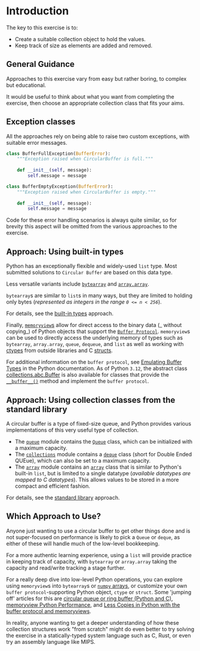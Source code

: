 # Introduction

The key to this exercise is to:

- Create a suitable collection object to hold the values.
- Keep track of size as elements are added and removed.

## General Guidance

Approaches to this exercise vary from easy but rather boring, to complex but educational.

It would be useful to think about what you want from completing the exercise, then choose an appropriate collection class that fits your aims.


## Exception classes

All the approaches rely on being able to raise two custom exceptions, with suitable error messages.

```python
class BufferFullException(BufferError):
    """Exception raised when CircularBuffer is full."""
    
    def __init__(self, message):
        self.message = message

class BufferEmptyException(BufferError):
    """Exception raised when CircularBuffer is empty."""
    
    def __init__(self, message):
        self.message = message
```

Code for these error handling scenarios is always quite similar, so for brevity this aspect will be omitted from the various approaches to the exercise.


## Approach: Using built-in types

Python has an exceptionally flexible and widely-used `list` type.
Most submitted solutions to `Circular Buffer` are based on this data type.

Less versatile variants include [`bytearray`][bytearray] and [`array.array`][array.array].

`bytearray`s are similar to `list`s in many ways, but they are limited to holding only bytes (_represented as integers in the range `0 <= n < 256`_).

For details, see the [built-in types][approaches-built-in] approach.


Finally, [`memoryview`s][memoryview] allow for direct access to the binary data (_ without copying_) of Python objects that support the  [`Buffer Protocol`][buffer-protocol].
 `memoryview`s can be used to directly access the underlying memory of types such as `bytearray`, `array.array`, `queue`, `dequeue`, and `list` as well as working with [ctypes][ctypes] from outside libraries and C [structs][struct].

 For additional information on the `buffer protocol`, see [Emulating Buffer Types][emulating-buffer-types] in the Python documentation.
 As of Python `3.12`, the abstract class [collections.abc.Buffer][abc-Buffer] is also available for classes that provide the [`__buffer__()`][dunder-buffer] method and implement the `buffer protocol`.


## Approach: Using collection classes from the standard library

A circular buffer is a type of fixed-size queue, and Python provides various implementations of this very useful type of collection.

- The [`queue`][queue-module] module contains the [`Queue`][Queue-class] class, which can be initialized with a maximum capacity.
- The [`collections`][collections-module] module contains a [`deque`][deque-class] class (short for Double Ended QUEue), which can also be set to a maximum capacity.
- The [`array`][array.array] module contains an [`array`][array-array] class that is similar to Python's built-in `list`, but is limited to a single datatype (_available datatypes are mapped to C datatypes_).
This allows values to be stored in a more compact and efficient fashion.


For details, see the [standard library][approaches-standard-library] approach.


## Which Approach to Use?

Anyone just wanting to use a circular buffer to get other things done and is not super-focused on performance is likely to pick a `Queue` or `deque`, as either of these will handle much of the low-level bookkeeping.

For a more authentic learning experience, using a `list` will provide practice in keeping track of capacity, with  `bytearray` or `array.array` taking the capacity and read/write tracking a stage further.


For a really deep dive into low-level Python operations, you can explore using `memoryview`s into `bytearray`s or [`numpy` arrays][numpy-arrays], or customize your own `buffer protocol`-supporting Python object, `ctype` or `struct`.
Some 'jumping off' articles for this are [circular queue or ring buffer (Python and C)][circular-buffer], [memoryview Python Performance][memoryview-py-performance], and [Less Copies in Python with the buffer protocol and memoryviews][less-copies-in-Python].


In reality, anyone wanting to get a deeper understanding of how these collection structures work "from scratch" might do even better to try solving the exercise in a statically-typed system language such as C, Rust, or even try an assembly language like MIPS.

[Queue-class]: https://docs.python.org/3.11/library/queue.html#queue.Queue
[abc-Buffer]: https://docs.python.org/3/library/collections.abc.html#collections.abc.Buffer
[approaches-built-in]: https://exercism.org/tracks/python/exercises/circular-buffer/approaches/built-in-types
[approaches-standard-library]: https://exercism.org/tracks/python/exercises/circular-buffer/approaches/standard-library
[array-array]: https://docs.python.org/3.11/library/array.html#array.array
[array.array]: https://docs.python.org/3.11/library/array.html#module-array
[buffer-protocol]: https://docs.python.org/3/c-api/buffer.html
[bytearray]: https://docs.python.org/3/library/stdtypes.html#bytearray
[circular-buffer]: https://towardsdatascience.com/circular-queue-or-ring-buffer-92c7b0193326
[collections-module]: https://docs.python.org/3.11/library/collections.html
[ctypes]: https://docs.python.org/3/library/ctypes.html
[deque-class]: https://docs.python.org/3.11/library/collections.html#collections.deque
[dunder-buffer]: https://docs.python.org/3/reference/datamodel.html#object.__buffer__
[emulating-buffer-types]: https://docs.python.org/3/reference/datamodel.html#emulating-buffer-types
[less-copies-in-Python]: https://eli.thegreenplace.net/2011/11/28/less-copies-in-python-with-the-buffer-protocol-and-memoryviews
[memoryview-py-performance]: https://prrasad.medium.com/memory-view-python-performance-improvement-method-c241a79e9843
[memoryview]: https://docs.python.org/3/library/stdtypes.html#memoryview
[numpy-arrays]: https://numpy.org/doc/stable/reference/generated/numpy.array.html
[queue-module]: https://docs.python.org/3.11/library/queue.html
[struct]: https://docs.python.org/3/library/struct.html
